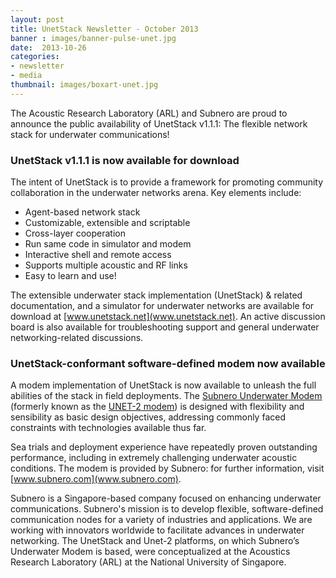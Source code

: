 ```yaml
---
layout: post
title: UnetStack Newsletter - October 2013
banner : images/banner-pulse-unet.jpg
date:  2013-10-26
categories:
- newsletter
- media
thumbnail: images/boxart-unet.jpg
---
```


The Acoustic Research Laboratory (ARL) and Subnero are proud to announce the public availability of UnetStack v1.1.1: The flexible network stack for underwater communications!

### UnetStack v1.1.1 is now available for download
 
The intent of UnetStack is to provide a framework for promoting community collaboration in the underwater networks arena. Key elements include:
- Agent-based network stack
- Customizable, extensible and scriptable
- Cross-layer cooperation
- Run same code in simulator and modem
- Interactive shell and remote access
- Supports multiple acoustic and RF links
- Easy to learn and use!

The extensible underwater stack implementation (UnetStack) & related documentation, and a simulator for underwater networks are available for download at [www.unetstack.net](www.unetstack.net). An active discussion board is also available for troubleshooting support and general underwater networking-related discussions.
 
### UnetStack-conformant software-defined modem now available

A modem implementation of UnetStack is now available to unleash the full abilities of the stack in field deployments. The [Subnero Underwater Modem](https://subnero.com/products/modem.html) (formerly known as the [UNET-2 modem](https://unetstack.net/modems.html)) is designed with flexibility and sensibility as basic design objectives, addressing commonly faced constraints with technologies available thus far. 
 
Sea trials and deployment experience have repeatedly proven outstanding performance, including in extremely challenging underwater acoustic conditions. The modem is provided by Subnero: for further information, visit [www.subnero.com](www.subnero.com).
 
Subnero is a Singapore-based company focused on enhancing underwater communications. Subnero's mission is to develop flexible, software-defined communication nodes for a variety of industries and applications. We are working with innovators worldwide to facilitate advances in underwater networking. The UnetStack and Unet-2 platforms, on which Subnero’s Underwater Modem is based, were conceptualized at the Acoustics Research Laboratory (ARL) at the National University of Singapore.

